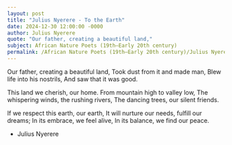 ```yaml
---
layout: post
title: "Julius Nyerere - To the Earth"
date: 2024-12-30 12:00:00 -0000
author: Julius Nyerere
quote: "Our father, creating a beautiful land,"
subject: African Nature Poets (19th–Early 20th century)
permalink: /African Nature Poets (19th–Early 20th century)/Julius Nyerere/Julius Nyerere - To the Earth
---
```


Our father, creating a beautiful land,
Took dust from it and made man,
Blew life into his nostrils,
And saw that it was good.

This land we cherish, our home.
From mountain high to valley low,
The whispering winds, the rushing rivers,
The dancing trees, our silent friends.

If we respect this earth, our earth,
It will nurture our needs, fulfill our dreams;
In its embrace, we feel alive,
In its balance, we find our peace.


- Julius Nyerere
